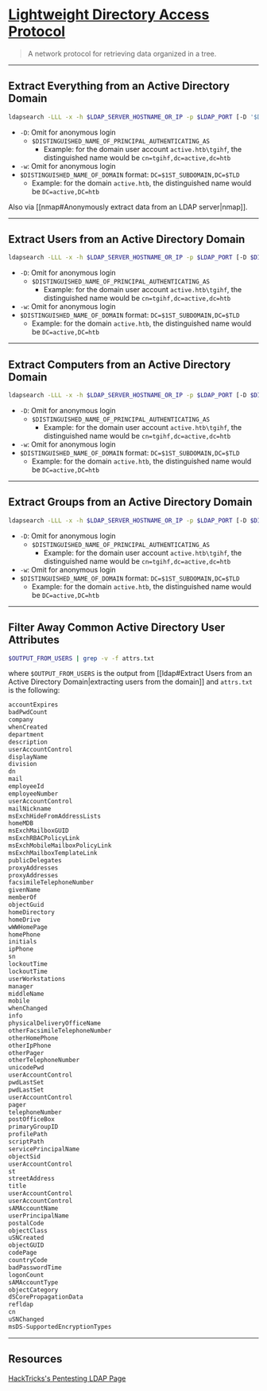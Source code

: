 # [Lightweight Directory Access Protocol](https://ldap.com/)

> A network protocol for retrieving data organized in a tree.

---

## Extract Everything from an Active Directory Domain

```bash
ldapsearch -LLL -x -h $LDAP_SERVER_HOSTNAME_OR_IP -p $LDAP_PORT [-D '$DISTINGUISHED_NAME_OF_PRINCIPAL_AUTHENTICATING_AS'] [-w $PASSWORD] -b '$DISTINGUISHED_NAME_OF_DOMAIN' ['$LDAP_FILTER'] [$ATTRIBUTE_1] [$ATTRIBUTE_2] [$ATTRIBUTE_N]
```

- `-D`: Omit for anonymous login
	- `$DISTINGUISHED_NAME_OF_PRINCIPAL_AUTHENTICATING_AS`
		- Example: for the domain user account `active.htb\tgihf`, the distinguished name would be `cn=tgihf,dc=active,dc=htb`
- `-w`: Omit for anonymous login
- `$DISTINGUISHED_NAME_OF_DOMAIN` format: `DC=$1ST_SUBDOMAIN,DC=$TLD`
	- Example: for the domain `active.htb`, the distinguished name would be `DC=active,DC=htb`

Also via [[nmap#Anonymously extract data from an LDAP server|nmap]].

---

## Extract Users from an Active Directory Domain

```bash
ldapsearch -LLL -x -h $LDAP_SERVER_HOSTNAME_OR_IP -p $LDAP_PORT [-D $DISTINGUISHED_NAME_OF_PRINCIPAL_AUTHENTICATING_AS] [-w $PASSWORD] -b '$DISTINGUISHED_NAME_OF_DOMAIN' '(&(objectclass=user)(name=*))' [name sAMAccountName description]
```

- `-D`: Omit for anonymous login
	- `$DISTINGUISHED_NAME_OF_PRINCIPAL_AUTHENTICATING_AS`
		- Example: for the domain user account `active.htb\tgihf`, the distinguished name would be `cn=tgihf,dc=active,dc=htb`
- `-w`: Omit for anonymous login
- `$DISTINGUISHED_NAME_OF_DOMAIN` format: `DC=$1ST_SUBDOMAIN,DC=$TLD`
	- Example: for the domain `active.htb`, the distinguished name would be `DC=active,DC=htb`

---

## Extract Computers from an Active Directory Domain

```bash
ldapsearch -LLL -x -h $LDAP_SERVER_HOSTNAME_OR_IP -p $LDAP_PORT [-D $DISTINGUISHED_NAME_OF_PRINCIPAL_AUTHENTICATING_AS] [-w $PASSWORD] -b '$DISTINGUISHED_NAME_OF_DOMAIN' '(&(objectclass=computer)(name=*))' [name sAMAccountName]
```

- `-D`: Omit for anonymous login
	- `$DISTINGUISHED_NAME_OF_PRINCIPAL_AUTHENTICATING_AS`
		- Example: for the domain user account `active.htb\tgihf`, the distinguished name would be `cn=tgihf,dc=active,dc=htb`
- `-w`: Omit for anonymous login
- `$DISTINGUISHED_NAME_OF_DOMAIN` format: `DC=$1ST_SUBDOMAIN,DC=$TLD`
	- Example: for the domain `active.htb`, the distinguished name would be `DC=active,DC=htb`

---

## Extract Groups from an Active Directory Domain

```bash
ldapsearch -LLL -x -h $LDAP_SERVER_HOSTNAME_OR_IP -p $LDAP_PORT [-D $DISTINGUISHED_NAME_OF_PRINCIPAL_AUTHENTICATING_AS] [-w $PASSWORD] -b '$DISTINGUISHED_NAME_OF_DOMAIN' '(&(objectclass=group)(name=*))' [name sAMAccountName]
```

- `-D`: Omit for anonymous login
	- `$DISTINGUISHED_NAME_OF_PRINCIPAL_AUTHENTICATING_AS`
		- Example: for the domain user account `active.htb\tgihf`, the distinguished name would be `cn=tgihf,dc=active,dc=htb`
- `-w`: Omit for anonymous login
- `$DISTINGUISHED_NAME_OF_DOMAIN` format: `DC=$1ST_SUBDOMAIN,DC=$TLD`
	- Example: for the domain `active.htb`, the distinguished name would be `DC=active,DC=htb`

---

## Filter Away Common Active Directory User Attributes

```bash
$OUTPUT_FROM_USERS | grep -v -f attrs.txt
```

where `$OUTPUT_FROM_USERS` is the output from [[ldap#Extract Users from an Active Directory Domain|extracting users from the domain]] and `attrs.txt` is the following:

```txt
accountExpires
badPwdCount
company
whenCreated
department
description
userAccountControl
displayName
division
dn
mail
employeeId
employeeNumber
userAccountControl
mailNickname
msExchHideFromAddressLists
homeMDB
msExchMailboxGUID
msExchRBACPolicyLink
msExchMobileMailboxPolicyLink
msExchMailboxTemplateLink
publicDelegates
proxyAddresses
proxyAddresses
facsimileTelephoneNumber
givenName
memberOf
objectGuid
homeDirectory
homeDrive
wWWHomePage
homePhone
initials
ipPhone
sn
lockoutTime
lockoutTime
userWorkstations
manager
middleName
mobile
whenChanged
info
physicalDeliveryOfficeName
otherFacsimileTelephoneNumber
otherHomePhone
otherIpPhone
otherPager
otherTelephoneNumber
unicodePwd
userAccountControl
pwdLastSet
pwdLastSet
userAccountControl
pager
telephoneNumber
postOfficeBox
primaryGroupID
profilePath
scriptPath
servicePrincipalName
objectSid
userAccountControl
st
streetAddress
title
userAccountControl
userAccountControl
sAMAccountName
userPrincipalName
postalCode
objectClass
uSNCreated
objectGUID
codePage
countryCode
badPasswordTime
logonCount
sAMAccountType
objectCategory
dSCorePropagationData
refldap
cn
uSNChanged
msDS-SupportedEncryptionTypes
```

---

## Resources

[HackTricks's Pentesting LDAP Page](https://book.hacktricks.xyz/pentesting/pentesting-ldap)
